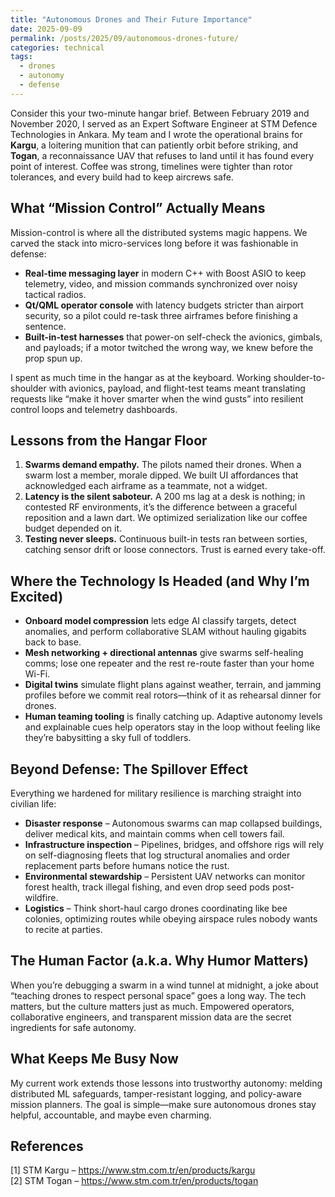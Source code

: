 ```yaml
---
title: "Autonomous Drones and Their Future Importance"
date: 2025-09-09
permalink: /posts/2025/09/autonomous-drones-future/
categories: technical
tags:
  - drones
  - autonomy
  - defense
---
```


Consider this your two-minute hangar brief. Between February 2019 and November 2020, I served as an Expert Software Engineer at STM Defence Technologies in Ankara. My team and I wrote the operational brains for **Kargu**, a loitering munition that can patiently orbit before striking, and **Togan**, a reconnaissance UAV that refuses to land until it has found every point of interest. Coffee was strong, timelines were tighter than rotor tolerances, and every build had to keep aircrews safe.

## What “Mission Control” Actually Means

Mission-control is where all the distributed systems magic happens. We carved the stack into micro-services long before it was fashionable in defense:

- **Real-time messaging layer** in modern C++ with Boost ASIO to keep telemetry, video, and mission commands synchronized over noisy tactical radios.
- **Qt/QML operator console** with latency budgets stricter than airport security, so a pilot could re-task three airframes before finishing a sentence.
- **Built-in-test harnesses** that power-on self-check the avionics, gimbals, and payloads; if a motor twitched the wrong way, we knew before the prop spun up.

I spent as much time in the hangar as at the keyboard. Working shoulder-to-shoulder with avionics, payload, and flight-test teams meant translating requests like “make it hover smarter when the wind gusts” into resilient control loops and telemetry dashboards.

## Lessons from the Hangar Floor

1. **Swarms demand empathy.** The pilots named their drones. When a swarm lost a member, morale dipped. We built UI affordances that acknowledged each airframe as a teammate, not a widget.
2. **Latency is the silent saboteur.** A 200 ms lag at a desk is nothing; in contested RF environments, it’s the difference between a graceful reposition and a lawn dart. We optimized serialization like our coffee budget depended on it.
3. **Testing never sleeps.** Continuous built-in tests ran between sorties, catching sensor drift or loose connectors. Trust is earned every take-off.

## Where the Technology Is Headed (and Why I’m Excited)

- **Onboard model compression** lets edge AI classify targets, detect anomalies, and perform collaborative SLAM without hauling gigabits back to base.
- **Mesh networking + directional antennas** give swarms self-healing comms; lose one repeater and the rest re-route faster than your home Wi-Fi.
- **Digital twins** simulate flight plans against weather, terrain, and jamming profiles before we commit real rotors—think of it as rehearsal dinner for drones.
- **Human teaming tooling** is finally catching up. Adaptive autonomy levels and explainable cues help operators stay in the loop without feeling like they’re babysitting a sky full of toddlers.

## Beyond Defense: The Spillover Effect

Everything we hardened for military resilience is marching straight into civilian life:

- **Disaster response** – Autonomous swarms can map collapsed buildings, deliver medical kits, and maintain comms when cell towers fail.
- **Infrastructure inspection** – Pipelines, bridges, and offshore rigs will rely on self-diagnosing fleets that log structural anomalies and order replacement parts before humans notice the rust.
- **Environmental stewardship** – Persistent UAV networks can monitor forest health, track illegal fishing, and even drop seed pods post-wildfire.
- **Logistics** – Think short-haul cargo drones coordinating like bee colonies, optimizing routes while obeying airspace rules nobody wants to recite at parties.

## The Human Factor (a.k.a. Why Humor Matters)

When you’re debugging a swarm in a wind tunnel at midnight, a joke about “teaching drones to respect personal space” goes a long way. The tech matters, but the culture matters just as much. Empowered operators, collaborative engineers, and transparent mission data are the secret ingredients for safe autonomy.

## What Keeps Me Busy Now

My current work extends those lessons into trustworthy autonomy: melding distributed ML safeguards, tamper-resistant logging, and policy-aware mission planners. The goal is simple—make sure autonomous drones stay helpful, accountable, and maybe even charming.

## References

[1] STM Kargu – https://www.stm.com.tr/en/products/kargu  
[2] STM Togan – https://www.stm.com.tr/en/products/togan
